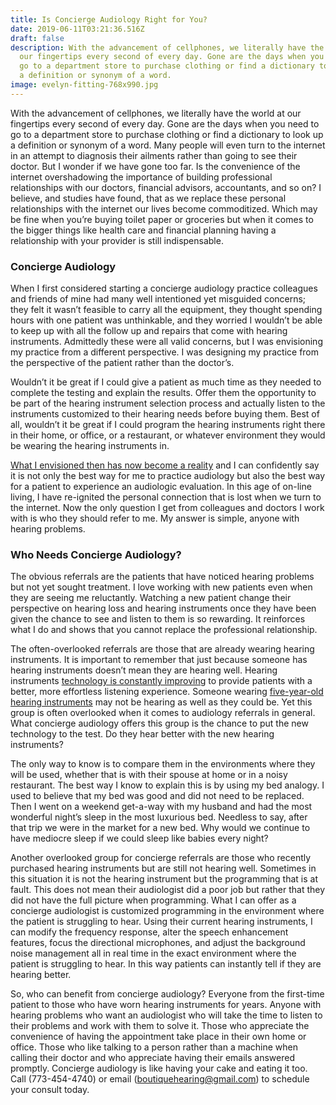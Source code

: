```yaml
---
title: Is Concierge Audiology Right for You?
date: 2019-06-11T03:21:36.516Z
draft: false
description: With the advancement of cellphones, we literally have the world at
  our fingertips every second of every day. Gone are the days when you need to
  go to a department store to purchase clothing or find a dictionary to look up
  a definition or synonym of a word.
image: evelyn-fitting-768x990.jpg
---
```

<!--StartFragment-->

With the advancement of cellphones, we literally have the world at our fingertips every second of every day. Gone are the days when you need to go to a department store to purchase clothing or find a dictionary to look up a definition or synonym of a word. Many people will even turn to the internet in an attempt to diagnosis their ailments rather than going to see their doctor. But I wonder if we have gone too far. Is the convenience of the internet overshadowing the importance of building professional relationships with our doctors, financial advisors, accountants, and so on? I believe, and studies have found, that as we replace these personal relationships with the internet our lives become commoditized. Which may be fine when you’re buying toilet paper or groceries but when it comes to the bigger things like health care and financial planning having a relationship with your provider is still indispensable.

### Concierge Audiology

When I first considered starting a concierge audiology practice colleagues and friends of mine had many well intentioned yet misguided concerns;  they felt it wasn’t feasible to carry all the equipment, they thought spending hours with one patient was unthinkable, and they worried I wouldn’t be able to keep up with all the follow up and repairs that come with hearing instruments. Admittedly these were all valid concerns, but I was envisioning my practice from a different perspective. I was designing my practice from the perspective of the patient rather than the doctor’s.

Wouldn’t it be great if I could give a patient as much time as they needed to complete the testing and explain the results. Offer them the opportunity to be part of the hearing instrument selection process and actually listen to the instruments customized to their hearing needs before buying them. Best of all, wouldn’t it be great if I could program the hearing instruments right there in their home, or office, or a restaurant, or whatever environment they would be wearing the hearing instruments in.

[What I envisioned then has now become a reality](https://boutiquehearing.com/2018/01/17/audiologypracticeinthemaking/) and I can confidently say it is not only the best way for me to practice audiology but also the best way for a patient to experience an audiologic evaluation. In this age of on-line living, I have re-ignited the personal connection that is lost when we turn to the internet. Now the only question I get from colleagues and doctors I work with is who they should refer to me. My answer is simple, anyone with hearing problems.

### Who Needs Concierge Audiology?

The obvious referrals are the patients that have noticed hearing problems but not yet sought treatment. I love working with new patients even when they are seeing me reluctantly. Watching a new patient change their perspective on hearing loss and hearing instruments once they have been given the chance to see and listen to them is so rewarding. It reinforces what I do and shows that you cannot replace the professional relationship.

The often-overlooked referrals are those that are already wearing hearing instruments. It is important to remember that just because someone has hearing instruments doesn’t mean they are hearing well. Hearing instruments [technology is constantly improving](https://boutiquehearing.com/2019/01/31/consumer-driven-trends-in-hearing-instruments/) to provide patients with a better, more effortless listening experience. Someone wearing [five-year-old hearing instruments](https://boutiquehearing.com/2018/09/22/customized_hearing_solutions/) may not be hearing as well as they could be. Yet this group is often overlooked when it comes to audiology referrals in general. What concierge audiology offers this group is the chance to put the new technology to the test. Do they hear better with the new hearing instruments?

The only way to know is to compare them in the environments where they will be used, whether that is with their spouse at home or in a noisy restaurant. The best way I know to explain this is by using my bed analogy. I used to believe that my bed was good and did not need to be replaced. Then I went on a weekend get-a-way with my husband and had the most wonderful night’s sleep in the most luxurious bed. Needless to say, after that trip we were in the market for a new bed. Why would we continue to have mediocre sleep if we could sleep like babies every night?

Another overlooked group for concierge referrals are those who recently purchased hearing instruments but are still not hearing well. Sometimes in this situation it is not the hearing instrument but the programming that is at fault. This does not mean their audiologist did a poor job but rather that they did not have the full picture when programming. What I can offer as a concierge audiologist is customized programming in the environment where the patient is struggling to hear. Using their current hearing instruments, I can modify the frequency response, alter the speech enhancement features, focus the directional microphones, and adjust the background noise management all in real time in the exact environment where the patient is struggling to hear. In this way patients can instantly tell if they are hearing better.

So, who can benefit from concierge audiology? Everyone from the first-time patient to those who have worn hearing instruments for years. Anyone with hearing problems who want an audiologist who will take the time to listen to their problems and work with them to solve it. Those who appreciate the convenience of having the appointment take place in their own home or office. Those who like talking to a person rather than a machine when calling their doctor and who appreciate having their emails answered promptly. Concierge audiology is like having your cake and eating it too. Call (773-454-4740) or email ([boutiquehearing@gmail.com](<>)) to schedule your consult today. 

<!--EndFragment-->